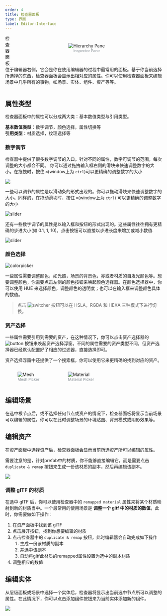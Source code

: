 ```yaml
---
order: 4
title: 检查器面板
type: 界面
label: Editor-Interface
---
```


<figure style="float: right;position: relative; z-index: 2; padding: 12px;display:flex;flex-direction:column;align-items:center;width:380px">
  <img alt="Hierarchy Pane" src="https://mdn.alipayobjects.com/huamei_fvsq9p/afts/img/A*nLDFT6o2encAAAAAAAAAAAAADqiTAQ/original" >
  <figcaption style="text-align:center; color: #889096;font-size:12px">Inspector Pane</figcaption>
</figure>

检查器面板位于编辑器右侧，它会是你在使用编辑器的过程中最常用的面板。基于你当前选择所选择的东西，检查器面板会显示出相对应的属性。你可以使用检查器面板来编辑场景中几乎所有的事物，如场景、实体、组件、资产等等。

<img src="" style="zoom: 50%">

## 属性类型

检查器面板中的属性可以分成两大类：基本数值类型与引用类型。

**基本数值类型**：数字调节，颜色选择，属性切换等  
**引用类型**：材质选择，纹理选择等

### 数字调节

检查器中提供了很多数字调节的入口。针对不同的属性，数字可调节的范围，每次调整的大小都会不同。
你可以通过拖拽输入框右侧的滑块来快速调整数字的大小。在拖拽时，按住 `⌘`(window上为 `ctrl`)可以更精确的调整数字的大小

<img src="https://mdn.alipayobjects.com/huamei_x9dkln/afts/img/A*7BgOTI6rup4AAAAAAAAAAAAADsGIAQ/original">

一些可以调节的属性是以滑动条的形式出现的。你可以拖动滑块来快速调整数字的大小。同样的，在拖动滑块时，按住 `⌘`(window上为 `ctrl`) 可以更精确的调整数字的大小

![slider](https://mdn.alipayobjects.com/huamei_x9dkln/afts/img/A*4OViSrJWl_EAAAAAAAAAAAAADsGIAQ/original)

还有一些数字调节的属性是以输入框和按钮的形式出现的。这些属性往往拥有更精确的步进大小(如 0.1, 1, 10)。点击按钮可以直接以步进长度来增加或减小数值.

![slider](https://mdn.alipayobjects.com/huamei_x9dkln/afts/img/A*mWKtQ6p0r8gAAAAAAAAAAAAADsGIAQ/original)


### 颜色选择

![colorpicker](https://mdn.alipayobjects.com/huamei_x9dkln/afts/img/A*W-3STp0S41QAAAAAAAAAAAAADsGIAQ/original)

一些属性需要调整颜色，如光照，场景的背景色，亦或者材质的自发光颜色等。想要调整颜色，你需要点击左侧的颜色按钮来唤起颜色选择器。在颜色选择器中，你可以使用 HUE 来选择颜色，调整颜色的透明度；也可以在输入框来调整颜色具体的数值。  
> 点击 ![switcher](https://mdn.alipayobjects.com/huamei_x9dkln/afts/img/A*As3nRrWtvNsAAAAAAAAAAAAADsGIAQ/original) 按钮可以在 HSLA，RGBA 和 HEXA 三种模式下进行切换。

### 资产选择

一些属性需要引用到需要的资产，在这种情况下，你可以点击资产选择器的 ![button](https://mdn.alipayobjects.com/huamei_x9dkln/afts/img/A*JLu3QIuLoFMAAAAAAAAAAAAADsGIAQ/original) 按钮来唤起资产选择浮窗。不同的属性需要的资产类型不同，但资产选择器已经默认配置好了相应的过滤器，直接选择即可。

资产选择浮窗中还提供了一个搜索框，你可以使用它来更精确的找到对应的资产。

<div style="display:flex;gap:12px;">
  <figure>
    <img alt="Mesh" src="https://mdn.alipayobjects.com/huamei_x9dkln/afts/img/A*IoDeQKHZyqoAAAAAAAAAAAAADsGIAQ/original">
    <figcaption style="text-align:center; color: #889096;font-size:12px">Mesh Picker</figcaption>
  </figure>

  <figure>
    <img alt="Material" src="https://mdn.alipayobjects.com/huamei_x9dkln/afts/img/A*Rak0SZqKf4oAAAAAAAAAAAAADsGIAQ/original">
    <figcaption style="text-align:center; color: #889096;font-size:12px">Material Picker</figcaption>
  </figure>
</div>


## 编辑场景

在选中根节点后，或不选择任何节点或资产的情况下，检查器面板将显示当前场景可以编辑的属性。你可以在此时调整场景的环境贴图、背景模式或阴影效果等。

## 编辑资产

在资产面板中选择资产后，检查器面板会显示当前所选资产所可以编辑的属性。

需要注意的是，针对prefab中的材质，你不能够直接编辑它，而是需要点击 `duplicate & remap` 按钮来生成一份该材质的副本，然后再编辑该副本。

<img src="https://mdn.alipayobjects.com/huamei_x9dkln/afts/img/A*I2KcS56b46QAAAAAAAAAAAAADsGIAQ/original">

### 调整 glTF 的材质

在选中 glTF 后，你可以使用检查器中的 `remapped material` 属性来将某个材质映射到新的材质当中。一个最常用的使用场景是 **调整一个 gltf 中的材质的数值**，此时，你需要做如下操作：

1. 在资产面板中找到该 glTF
2. 点击展开按钮，找到你想要编辑的材质
3. 点击检查器中的 `duplicate & remap` 按钮，此时编辑器会自动完成如下操作
   1. 生成一份该材质的副本
   2. 并选中该副本
   3. 自动将gltf此材质的remapped属性设置为选中的副本材质
4. 调整相应的数值

## 编辑实体

从层级面板或场景中选择一个实体后，检查器将显示出当前选中节点所可以调整的属性。在此情况下，你可以点击添加组件按钮来为当前实体添加新的组件。

<img src="https://mdn.alipayobjects.com/huamei_x9dkln/afts/img/A*wP1AS5VzCqAAAAAAAAAAAAAADsGIAQ/original">
